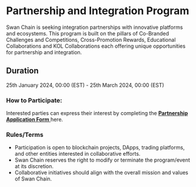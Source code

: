 # Partnership and Integration Program

Swan Chain is seeking integration partnerships with innovative platforms and ecosystems. This program is built on the pillars of Co-Branded Challenges and Competitions, Cross-Promotion Rewards, Educational Collaborations and KOL Collaborations each offering unique opportunities for partnership and integration.

## Duration

25th January 2024, 00:00 (EST) - 25th March 2024, 00:00 (EST)

### **How to Participate:**

Interested parties can express their interest by completing the [**Partnership Application Form**](https://docs.google.com/forms/d/e/1FAIpQLSfRXwGjQOP9ouxqX6SjH0hcyn7UL93LYBaHQw4k2qzMWVI3Sg/viewform?usp=sf\_link)[ ](https://docs.google.com/forms/d/1bMXKy6CP2MTPHwKvAsOE8i3Kz6aYsiALRIi2ledXm7I/edit?pli=1)here.

### **Rules/Terms**&#x20;

* Participation is open to blockchain projects, DApps, trading platforms, and other entities interested in collaborative efforts.
* Swan Chain reserves the right to modify or terminate the program/event at its discretion.
* Collaborative initiatives should align with the overall mission and values of Swan Chain.

